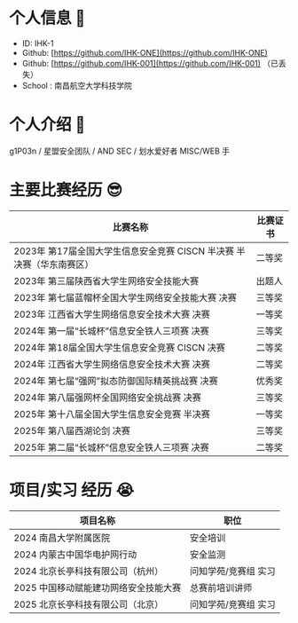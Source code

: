 # 个人信息 👋
+ ID: IHK-1
+ Github: [https://github.com/IHK-ONE](https://github.com/IHK-ONE)
+ Github: [https://github.com/IHK-001](https://github.com/IHK-001) （已丢失）
+ School : 南昌航空大学科技学院

# 个人介绍 🧐
g1P03n / 星盟安全团队 / AND SEC / 划水爱好者 MISC/WEB 手

# 主要比赛经历 😎
| 比赛名称 | 比赛证书 |
| --- | --- |
| 2023年 第17届全国大学生信息安全竞赛 CISCN 半决赛 半决赛（华东南赛区） | 二等奖 |
| 2023年 第三届陕西省大学生网络安全技能大赛 | 出题人 |
| 2023年 第七届蓝帽杯全国大学生网络安全技能大赛 决赛 | 三等奖 |
| 2023年 江西省大学生网络信息安全技术大赛 决赛 | 一等奖 |
| 2024年 第一届“长城杯”信息安全铁人三项赛 决赛 | 三等奖 |
| 2024年 第18届全国大学生信息安全竞赛 CISCN 决赛 | 二等奖 |
| 2024年 江西省大学生网络信息安全技术大赛 决赛 | 二等奖 |
| 2024年 第七届“强网”拟态防御国际精英挑战赛 决赛 | 优秀奖 |
| 2024年 第八届强网杯全国网络安全挑战赛 决赛 | 三等奖 |
| 2025年 第十八届全国大学生信息安全竞赛 半决赛 | 一等奖 |
| 2025年 第八届西湖论剑 决赛 | 三等奖 |
| 2025年 第二届“长城杯”信息安全铁人三项赛 决赛 | 二等奖 |

# 项目/实习 经历 😭
| 项目名称 | 职位 |
| --- | --- | 
| 2024 南昌大学附属医院 | 安全培训 |
| 2024 内蒙古中国华电护网行动 | 安全监测 |
| 2024 北京长亭科技有限公司（杭州） | 问知学苑/竞赛组 实习 |
| 2025 中国移动赋能建功网络安全技能大赛 | 总赛前培训讲师 |
| 2025 北京长亭科技有限公司（北京） | 问知学苑/竞赛组 实习 |


